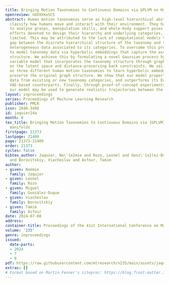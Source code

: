 ```yaml
---
title: Bringing Motion Taxonomies to Continuous Domains via GPLVM on Hyperbolic manifolds
openreview: ndVXXmxSC5
abstract: Human motion taxonomies serve as high-level hierarchical abstractions that
  classify how humans move and interact with their environment. They have proven useful
  to analyse grasps, manipulation skills, and whole-body support poses. Despite substantial
  efforts devoted to design their hierarchy and underlying categories, their use remains
  limited. This may be attributed to the lack of computational models that fill the
  gap between the discrete hierarchical structure of the taxonomy and the high-dimensional
  heterogeneous data associated to its categories. To overcome this problem, we propose
  to model taxonomy data via hyperbolic embeddings that capture the associated hierarchical
  structure. We achieve this by formulating a novel Gaussian process hyperbolic latent
  variable model that incorporates the taxonomy structure through graph-based priors
  on the latent space and distance-preserving back constraints. We validate our model
  on three different human motion taxonomies to learn hyperbolic embeddings that faithfully
  preserve the original graph structure. We show that our model properly encodes unseen
  data from existing or new taxonomy categories, and outperforms its Euclidean and
  VAE-based counterparts. Finally, through proof-of-concept experiments, we show that
  our model may be used to generate realistic trajectories between the learned embeddings.
layout: inproceedings
series: Proceedings of Machine Learning Research
publisher: PMLR
issn: 2640-3498
id: jaquier24a
month: 0
tex_title: Bringing Motion Taxonomies to Continuous Domains via {GPLVM} on Hyperbolic
  manifolds
firstpage: 21373
lastpage: 21409
page: 21373-21409
order: 21373
cycles: false
bibtex_author: Jaquier, No\'{e}mie and Rozo, Leonel and Gonz\'{a}lez-Duque, Miguel
  and Borovitskiy, Viacheslav and Asfour, Tamim
author:
- given: Noémie
  family: Jaquier
- given: Leonel
  family: Rozo
- given: Miguel
  family: González-Duque
- given: Viacheslav
  family: Borovitskiy
- given: Tamim
  family: Asfour
date: 2024-07-08
address:
container-title: Proceedings of the 41st International Conference on Machine Learning
volume: '235'
genre: inproceedings
issued:
  date-parts:
  - 2024
  - 7
  - 8
pdf: https://raw.githubusercontent.com/mlresearch/v235/main/assets/jaquier24a/jaquier24a.pdf
extras: []
# Format based on Martin Fenner's citeproc: https://blog.front-matter.io/posts/citeproc-yaml-for-bibliographies/
---
```

